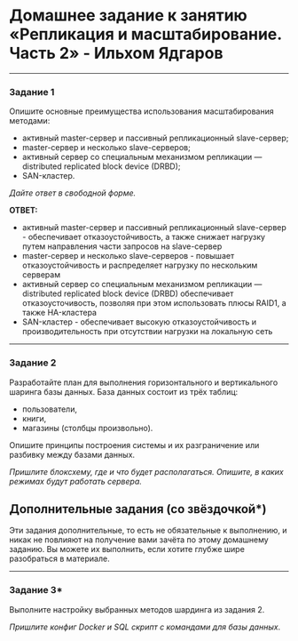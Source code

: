 # Домашнее задание к занятию «Репликация и масштабирование. Часть 2» - Ильхом Ядгаров


---

### Задание 1

Опишите основные преимущества использования масштабирования методами:

- активный master-сервер и пассивный репликационный slave-сервер; 
- master-сервер и несколько slave-серверов;
- активный сервер со специальным механизмом репликации — distributed replicated block device (DRBD);
- SAN-кластер.

*Дайте ответ в свободной форме.*

**ОТВЕТ:**

- активный master-сервер и пассивный репликационный slave-сервер - обеспечивает отказоустойчивость, а также снижает нагрузку путем направления части запросов на slave-сервер
- master-сервер и несколько slave-серверов - повышает отказоустойчивость и распределяет нагрузку по нескольким серверам
- активный сервер со специальным механизмом репликации — distributed replicated block device (DRBD)  обеспечивает отказоусточивость, позволяя при этом использовать плюсы RAID1, а также HA-кластера
- SAN-кластер - обеспечивает высокую отказоустойчивость и производительность при отсутствии нагрузки на локальную сеть

---

### Задание 2


Разработайте план для выполнения горизонтального и вертикального шаринга базы данных. База данных состоит из трёх таблиц: 

- пользователи, 
- книги, 
- магазины (столбцы произвольно). 

Опишите принципы построения системы и их разграничение или разбивку между базами данных.

*Пришлите блоксхему, где и что будет располагаться. Опишите, в каких режимах будут работать сервера.* 

## Дополнительные задания (со звёздочкой*)
Эти задания дополнительные, то есть не обязательные к выполнению, и никак не повлияют на получение вами зачёта по этому домашнему заданию. Вы можете их выполнить, если хотите глубже шире разобраться в материале.

---
### Задание 3*

Выполните настройку выбранных методов шардинга из задания 2.

*Пришлите конфиг Docker и SQL скрипт с командами для базы данных*.
